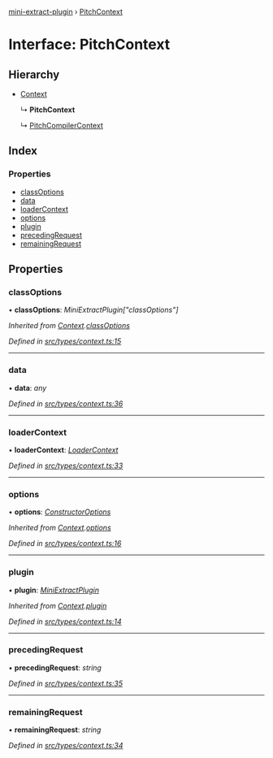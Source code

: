 [mini-extract-plugin](../README.md) › [PitchContext](pitchcontext.md)

# Interface: PitchContext

## Hierarchy

* [Context](context.md)

  ↳ **PitchContext**

  ↳ [PitchCompilerContext](pitchcompilercontext.md)

## Index

### Properties

* [classOptions](pitchcontext.md#classoptions)
* [data](pitchcontext.md#data)
* [loaderContext](pitchcontext.md#loadercontext)
* [options](pitchcontext.md#options)
* [plugin](pitchcontext.md#plugin)
* [precedingRequest](pitchcontext.md#precedingrequest)
* [remainingRequest](pitchcontext.md#remainingrequest)

## Properties

###  classOptions

• **classOptions**: *MiniExtractPlugin["classOptions"]*

*Inherited from [Context](context.md).[classOptions](context.md#classoptions)*

*Defined in [src/types/context.ts:15](https://github.com/JuroOravec/mini-extract-plugin/blob/9e394f3/src/types/context.ts#L15)*

___

###  data

• **data**: *any*

*Defined in [src/types/context.ts:36](https://github.com/JuroOravec/mini-extract-plugin/blob/9e394f3/src/types/context.ts#L36)*

___

###  loaderContext

• **loaderContext**: *[LoaderContext](../README.md#loadercontext)*

*Defined in [src/types/context.ts:33](https://github.com/JuroOravec/mini-extract-plugin/blob/9e394f3/src/types/context.ts#L33)*

___

###  options

• **options**: *[ConstructorOptions](../README.md#constructoroptions)*

*Inherited from [Context](context.md).[options](context.md#options)*

*Defined in [src/types/context.ts:16](https://github.com/JuroOravec/mini-extract-plugin/blob/9e394f3/src/types/context.ts#L16)*

___

###  plugin

• **plugin**: *[MiniExtractPlugin](miniextractplugin.md)*

*Inherited from [Context](context.md).[plugin](context.md#plugin)*

*Defined in [src/types/context.ts:14](https://github.com/JuroOravec/mini-extract-plugin/blob/9e394f3/src/types/context.ts#L14)*

___

###  precedingRequest

• **precedingRequest**: *string*

*Defined in [src/types/context.ts:35](https://github.com/JuroOravec/mini-extract-plugin/blob/9e394f3/src/types/context.ts#L35)*

___

###  remainingRequest

• **remainingRequest**: *string*

*Defined in [src/types/context.ts:34](https://github.com/JuroOravec/mini-extract-plugin/blob/9e394f3/src/types/context.ts#L34)*
